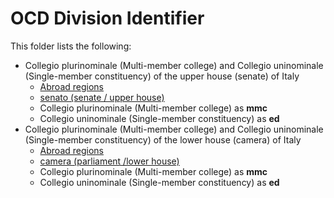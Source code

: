 # OCD Division Identifier

This folder lists the following:

* Collegio plurinominale (Multi-member college) and Collegio uninominale (Single-member constituency) of the upper house (senate) of Italy
  - [Abroad regions](https://www.esteri.it/it/servizi-consolari-e-visti/italiani-all-estero/votoestero/elezionipolitiche/)
  - [senato (senate / upper house)](https://dait.interno.gov.it/territorio-e-autonomie-locali/sut/elenco_collegi_senato.php)
  - Collegio plurinominale (Multi-member college) as **mmc**
  - Collegio uninominale (Single-member constituency) as **ed**
* Collegio plurinominale (Multi-member college) and Collegio uninominale (Single-member constituency) of the lower house (camera) of Italy
  - [Abroad regions](https://www.esteri.it/it/servizi-consolari-e-visti/italiani-all-estero/votoestero/elezionipolitiche/)
  - [camera (parliament /lower house)](https://dait.interno.gov.it/territorio-e-autonomie-locali/sut/elenco_collegi_camera.php)
  - Collegio plurinominale (Multi-member college) as **mmc**
  - Collegio uninominale (Single-member constituency) as **ed**